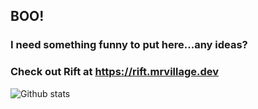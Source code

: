 ## BOO!

### I need something funny to put here...any ideas?

### Check out Rift at https://rift.mrvillage.dev

![Github stats](https://github-readme-stats.vercel.app/api?username=mrvillage&count_private=true&theme=radical)
